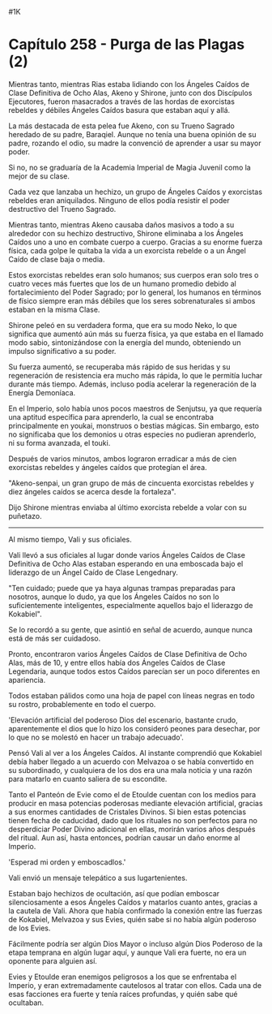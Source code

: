
#1K 

# Capítulo 258 - Purga de las Plagas (2)


Mientras tanto, mientras Rias estaba lidiando con los Ángeles Caídos de Clase Definitiva de Ocho Alas, Akeno y Shirone, junto con dos Discípulos Ejecutores, fueron masacrados a través de las hordas de exorcistas rebeldes y débiles Ángeles Caídos basura que estaban aquí y allá.

La más destacada de esta pelea fue Akeno, con su Trueno Sagrado heredado de su padre, Baraqiel. Aunque no tenía una buena opinión de su padre, rozando el odio, su madre la convenció de aprender a usar su mayor poder.

Si no, no se graduaría de la Academia Imperial de Magia Juvenil como la mejor de su clase.

Cada vez que lanzaba un hechizo, un grupo de Ángeles Caídos y exorcistas rebeldes eran aniquilados. Ninguno de ellos podía resistir el poder destructivo del Trueno Sagrado.

Mientras tanto, mientras Akeno causaba daños masivos a todo a su alrededor con su hechizo destructivo, Shirone eliminaba a los Ángeles Caídos uno a uno en combate cuerpo a cuerpo. Gracias a su enorme fuerza física, cada golpe le quitaba la vida a un exorcista rebelde o a un Ángel Caído de clase baja o media.

Estos exorcistas rebeldes eran solo humanos; sus cuerpos eran solo tres o cuatro veces más fuertes que los de un humano promedio debido al fortalecimiento del Poder Sagrado; por lo general, los humanos en términos de físico siempre eran más débiles que los seres sobrenaturales si ambos estaban en la misma Clase.

Shirone peleó en su verdadera forma, que era su modo Neko, lo que significa que aumentó aún más su fuerza física, ya que estaba en el llamado modo sabio, sintonizándose con la energía del mundo, obteniendo un impulso significativo a su poder.

Su fuerza aumentó, se recuperaba más rápido de sus heridas y su regeneración de resistencia era mucho más rápida, lo que le permitía luchar durante más tiempo. Además, incluso podía acelerar la regeneración de la Energía Demoníaca.

En el Imperio, solo había unos pocos maestros de Senjutsu, ya que requería una aptitud específica para aprenderlo, la cual se encontraba principalmente en youkai, monstruos o bestias mágicas. Sin embargo, esto no significaba que los demonios u otras especies no pudieran aprenderlo, ni su forma avanzada, el touki.

Después de varios minutos, ambos lograron erradicar a más de cien exorcistas rebeldes y ángeles caídos que protegían el área.

"Akeno-senpai, un gran grupo de más de cincuenta exorcistas rebeldes y diez ángeles caídos se acerca desde la fortaleza".

Dijo Shirone mientras enviaba al último exorcista rebelde a volar con su puñetazo.

***

Al mismo tiempo, Vali y sus oficiales.

Vali llevó a sus oficiales al lugar donde varios Ángeles Caídos de Clase Definitiva de Ocho Alas estaban esperando en una emboscada bajo el liderazgo de un Ángel Caído de Clase Lengednary.

"Ten cuidado; puede que ya haya algunas trampas preparadas para nosotros, aunque lo dudo, ya que los Ángeles Caídos no son lo suficientemente inteligentes, especialmente aquellos bajo el liderazgo de Kokabiel".

Se lo recordó a su gente, que asintió en señal de acuerdo, aunque nunca está de más ser cuidadoso.

Pronto, encontraron varios Ángeles Caídos de Clase Definitiva de Ocho Alas, más de 10, y entre ellos había dos Ángeles Caídos de Clase Legendaria, aunque todos estos Caídos parecían ser un poco diferentes en apariencia.

Todos estaban pálidos como una hoja de papel con líneas negras en todo su rostro, probablemente en todo el cuerpo.

'Elevación artificial del poderoso Dios del escenario, bastante crudo, aparentemente el dios que lo hizo los consideró peones para desechar, por lo que no se molestó en hacer un trabajo adecuado'.

Pensó Vali al ver a los Ángeles Caídos. Al instante comprendió que Kokabiel debía haber llegado a un acuerdo con Melvazoa o se había convertido en su subordinado, y cualquiera de los dos era una mala noticia y una razón para matarlo en cuanto saliera de su escondite.

Tanto el Panteón de Evie como el de Etoulde cuentan con los medios para producir en masa potencias poderosas mediante elevación artificial, gracias a sus enormes cantidades de Cristales Divinos. Si bien estas potencias tienen fecha de caducidad, dado que los rituales no son perfectos para no desperdiciar Poder Divino adicional en ellas, morirán varios años después del ritual. Aun así, hasta entonces, podrían causar un daño enorme al Imperio.

'Esperad mi orden y emboscadlos.'

Vali envió un mensaje telepático a sus lugartenientes.

Estaban bajo hechizos de ocultación, así que podían emboscar silenciosamente a esos Ángeles Caídos y matarlos cuanto antes, gracias a la cautela de Vali. Ahora que había confirmado la conexión entre las fuerzas de Kokabiel, Melvazoa y sus Evies, quién sabe si no había algún poderoso de los Evies.

Fácilmente podría ser algún Dios Mayor o incluso algún Dios Poderoso de la etapa temprana en algún lugar aquí, y aunque Vali era fuerte, no era un oponente para alguien así.

Evies y Etoulde eran enemigos peligrosos a los que se enfrentaba el Imperio, y eran extremadamente cautelosos al tratar con ellos. Cada una de esas facciones era fuerte y tenía raíces profundas, y quién sabe qué ocultaban.